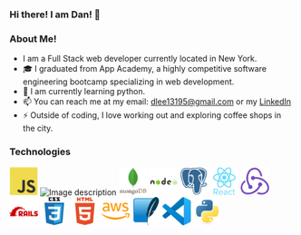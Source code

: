 ### Hi there! I am Dan! 👋



### About Me!
- I am a Full Stack web developer currently located in New York.
- 🎓 I graduated from App Academy, a highly competitive software engineering bootcamp specializing in web development.
- 🌱 I am currently learning python.
- 📫 You can reach me at my email: dlee13195@gmail.com or my [LinkedIn](https://www.linkedin.com/in/daniel-lee-231a57262) 
- ⚡ Outside of coding, I love working out and exploring coffee shops in the city.

### Technologies
<p align="left">
<img src="https://github.com/devicons/devicon/blob/master/icons/javascript/javascript-original.svg" alt="Image description" width="50" height="50">
<img src="https://github.com/dlee131/dlee131/assets/117231532/d5526d28-b845-4a78-9a29-d5d54543bcb1" alt="Image description" width="50" height="50">
<img src="https://github.com/devicons/devicon/blob/master/icons/mongodb/mongodb-original-wordmark.svg" alt="Image description" width="50" height="50">
<img src="https://github.com/devicons/devicon/blob/master/icons/nodejs/nodejs-original-wordmark.svg" alt="Image description" width="50" height="50">
<img src="https://github.com/devicons/devicon/blob/master/icons/postgresql/postgresql-plain.svg" alt="Image description" width="50" height="50">
<img src="https://github.com/devicons/devicon/blob/master/icons/react/react-original-wordmark.svg" alt="Image description" width="50" height="50">
<img src="https://github.com/devicons/devicon/blob/master/icons/redux/redux-original.svg" alt="Image description" width="50" height="50">
<img src="https://github.com/devicons/devicon/blob/master/icons/rails/rails-plain-wordmark.svg" alt="Image description" width="50" height="50">
<img src="https://github.com/devicons/devicon/blob/master/icons/css3/css3-original-wordmark.svg" alt="Image description" width="50" height="50">
<img src="https://github.com/devicons/devicon/blob/master/icons/html5/html5-plain-wordmark.svg" alt="Image description" width="50" height="50">
<img src="https://github.com/devicons/devicon/blob/master/icons/amazonwebservices/amazonwebservices-plain-wordmark.svg" alt="Image description" width="50" height="50">
<img src="https://github.com/devicons/devicon/blob/master/icons/sqlite/sqlite-original.svg" alt="Image description" width="50" height="50">
<img src="https://github.com/devicons/devicon/blob/master/icons/vscode/vscode-original.svg" alt="Image description" width="50" height="50">
<img src="https://github.com/devicons/devicon/blob/master/icons/python/python-original.svg" alt="Image description" width="50" height="50">
</p>



